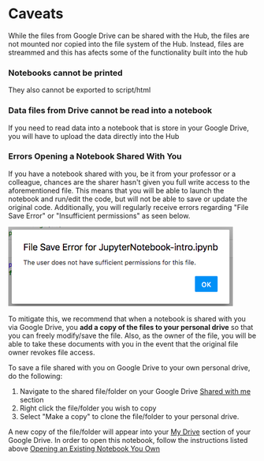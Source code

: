 # Caveats

While the files from Google Drive can be shared with the Hub, the files are not mounted nor copied into the file system of the Hub. Instead, files are streammed and this has afects some of the functionality built into the hub

### Notebooks cannot be printed

They also cannot be exported to script/html

### Data files from Drive cannot be read into a notebook

If you need to read data into a notebook that is store in your Google Drive, you will have to upload the data directly into the Hub

### Errors Opening a Notebook Shared With You

If you have a notebook shared with you, be it from your professor or a colleague, chances are the sharer hasn't given you full write access to the aforementioned file. This means that you will be able to launch the notebook and run/edit the code, but will not be able to save or update the original code. Additionally, you will regularly receive errors regarding "File Save Error" or "Insufficient permissions" as seen below.

![Error when using a notebook without write permissions.](../.gitbook/assets/screen-shot-2018-09-17-at-8.04.59-pm.png)

To mitigate this, we recommend that when a notebook is shared with you via Google Drive, you **add a copy of the files to your personal drive** so that you can freely modify/save the file. Also, as the owner of the file, you will be able to take these documents with you in the event that the original file owner revokes file access. 

To save a file shared with you on Google Drive to your own personal drive, do the following:

1. Navigate to the shared file/folder on your Google Drive [Shared with me](https://drive.google.com/drive/shared-with-me) section
2. Right click the file/folder you wish to copy
3. Select "Make a copy" to clone the file/folder to your personal drive.

A new copy of the file/folder will appear into your [My Drive](https://drive.google.com/drive/my-drive) section of your Google Drive. In order to open this notebook, follow the instructions listed above [Opening an Existing Notebook You Own](../getting-started/launch-an-existing-notebook.md#opening-an-existing-notebook-you-own-from-google-drive)


